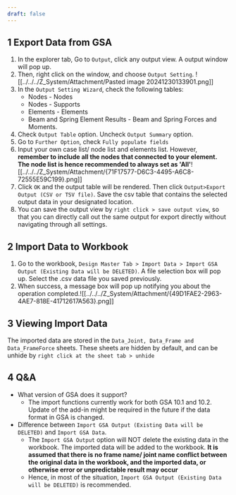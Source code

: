 ```yaml
---
draft: false
---
```

## 1	Export Data from GSA
1. In the explorer tab, Go to `Output`,  click any output view. A output window will pop up. 
2. Then, right click on the window, and choose `Output Setting`. ![[../../../Z_System/Attachment/Pasted image 20241230133901.png]]
3. In the `Output Setting Wizard`, check the following tables:
	- Nodes - Nodes
	- Nodes - Supports
	- Elements - Elements
	- Beam and Spring Element Results - Beam and Spring Forces and Moments.
4. Check `Output Table` option. Uncheck `Output Summary` option.
5. Go to `Further Option`, check `Fully populate fields`
6. Input your own case list/ node list and elements list. However, **remember to include all the nodes that connected to your element. The node list is hence recommended to always set as 'All'**![[../../../Z_System/Attachment/{71F17577-D6C3-4495-A6C8-72555E59C199}.png]]
7. Click `OK` and the output table will be rendered. Then click `Output>Export Output (CSV or TSV file)`. Save the csv table that contains the selected output data in your designated location.
8. You can save the output view by `right click > save output view`, so that you can directly call out the same output for export directly without navigating through all settings.
## 2	Import Data to Workbook
1. Go to the workbook, `Design Master Tab > Import Data > Import GSA Output (Existing Data will be DELETED)`. A file selection box will pop up. Select the .csv data file you saved previously.
2. When success, a message box will pop up notifying you about the operation completed.![[../../../Z_System/Attachment/{49D1FAE2-2963-4AE7-818E-41712617A563}.png]]
## 3	Viewing Import Data
The imported data are stored in the `Data_Joint, Data_Frame and Data_FrameForce` sheets. These sheets are hidden by default, and can be unhide by `right click at the sheet tab > unhide`
## 4	Q&A
- What version of GSA does it support?
	- The import functions currently work for both GSA 10.1 and 10.2. Update of the add-in might be required in the future if the data format in GSA is changed.
- Difference between `Import GSA Output (Existing Data will be DELETED)` and `Import GSA Data`.
	- The `Import GSA Output` option will NOT delete the existing data in the workbook. The imported data will be added to the workbook. **It is assumed that there is no frame name/ joint name conflict between the original data in the workbook, and the imported data, or otherwise error or unpredictable result may occur**
	- Hence, in most of the situation, `Import GSA Output (Existing Data will be DELETED)` is recommended.